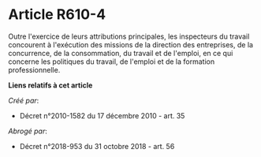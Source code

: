 # Article R610-4

Outre l'exercice de leurs attributions principales, les inspecteurs du travail concourent à l'exécution des missions de la
direction des entreprises, de la concurrence, de la consommation, du travail et de l'emploi, en ce qui concerne les
politiques du travail, de l'emploi et de la formation professionnelle.

**Liens relatifs à cet article**

_Créé par_:

  - Décret n°2010-1582 du 17 décembre 2010 - art. 35

_Abrogé par_:

  - Décret n°2018-953 du 31 octobre 2018 - art. 56
